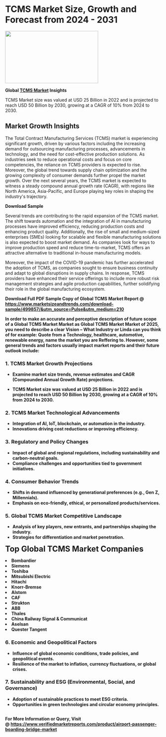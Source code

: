 <H1>TCMS Market Size, Growth and Forecast from 2024 - 2031</H1><img class="aligncenter size-medium wp-image-584254" src="https://thirdeyenews.in/wp-content/uploads/2024/09/Global-Market-Research-300x168.jpeg" alt="" width="300" height="168" /><p><strong>Global&nbsp;<a href="https://www.marketsizeandtrends.com/download-sample/499857/&amp;utm_source=Pulse&amp;utm_medium=210">TCMS Market</a> Insights</strong></p><p>TCMS Market size was valued at USD 25 Billion in 2022 and is projected to reach USD 50 Billion by 2030, growing at a CAGR of 10% from 2024 to 2030.</p><p><h2>Market Growth Insights</h2> <p>The Total Contract Manufacturing Services (TCMS) market is experiencing significant growth, driven by various factors including the increasing demand for outsourcing manufacturing processes, advancements in technology, and the need for cost-effective production solutions. As industries seek to reduce operational costs and focus on core competencies, the reliance on TCMS providers is expected to rise. Moreover, the global trend towards supply chain optimization and the growing complexity of consumer demands further propel the market growth. Over the next several years, the TCMS market is expected to witness a steady compound annual growth rate (CAGR), with regions like North America, Asia-Pacific, and Europe playing key roles in shaping the industry's trajectory.</p> <p><strong>Download Sample</strong></p> <p>Several trends are contributing to the rapid expansion of the TCMS market. The shift towards automation and the integration of AI in manufacturing processes have improved efficiency, reducing production costs and enhancing product quality. Additionally, the rise of small and medium-sized enterprises (SMEs) looking for scalable and flexible manufacturing solutions is also expected to boost market demand. As companies look for ways to improve production speed and reduce time-to-market, TCMS offers an attractive alternative to traditional in-house manufacturing models.</p> <p>Moreover, the impact of the COVID-19 pandemic has further accelerated the adoption of TCMS, as companies sought to ensure business continuity and adapt to global disruptions in supply chains. In response, TCMS providers have enhanced their service offerings to include more robust risk management strategies and agile production capabilities, further solidifying their role in the global manufacturing ecosystem.</p> <p><strong></p><p><span class=""><strong>Download Full PDF Sample Copy of Global TCMS Market Report</strong> @ <a href="https://www.marketsizeandtrends.com/download-sample/499857/&amp;utm_source=Pulse&amp;utm_medium=210" target="_blank">https://www.marketsizeandtrends.com/download-sample/499857/&amp;utm_source=Pulse&amp;utm_medium=210</a></span></p><p>In order to make an accurate and perceptive description of future scope of a Global&nbsp;TCMS Market Market as Global&nbsp;TCMS Market Market of 2025, you need to describe a clear Vision &ndash; What Industry or Linda can you think of for example: Quote from a Technology, healthcare, automotive, renewable energy, name the market you are Reffering to. However, some general trends and factors usually impact market reports and their future outlook include:</p><h3>1.&nbsp;<strong>TCMS Market Growth Projections</strong></h3><ul><li>Examine market size trends, revenue estimates and CAGR (Compounded Annual Growth Rate) projections.</li><li><p>TCMS Market size was valued at USD 25 Billion in 2022 and is projected to reach USD 50 Billion by 2030, growing at a CAGR of 10% from 2024 to 2030.</p></li></ul><h3>2.&nbsp;<strong>TCMS Market Technological Advancements</strong></h3><ul><li>Integration of AI, IoT, blockchain, or automation in the industry.</li><li>Innovations driving cost reductions or improving efficiency.</li></ul><h3>3.&nbsp;<strong>Regulatory and Policy Changes</strong></h3><ul><li>Impact of global and regional regulations, including sustainability and carbon-neutral goals.</li><li>Compliance challenges and opportunities tied to government initiatives.</li></ul><h3>4.&nbsp;<strong>Consumer Behavior Trends</strong></h3><ul><li>Shifts in demand influenced by generational preferences (e.g., Gen Z, Millennials).</li><li>Emphasis on eco-friendly, ethical, or personalized products/services.</li></ul><h3>5.&nbsp;<strong>Global TCMS Market Competitive Landscape</strong></h3><ul><li>Analysis of key players, new entrants, and partnerships shaping the industry.</li><li>Strategies for differentiation and market penetration.</li></ul><p data-pm-slice="1 1 []"><span style="color: inherit; font-family: inherit; font-size: 25px;">Top Global TCMS Market Companies</span></p><div class="" data-test-id=""><p><li>Bombardier</li><li> Siemens</li><li> Toshiba</li><li> Mitsubishi Electric</li><li> Hitachi</li><li> Knorr-Bremse</li><li> Alstom</li><li> CAF</li><li> Strukton</li><li> ABB</li><li> Thales</li><li> China Railway Signal & Communicat</li><li> Aselsan</li><li> Quester Tangent</li></p></div><h3>6.&nbsp;<strong>Economic and Geopolitical Factors</strong></h3><ul><li>Influence of global economic conditions, trade policies, and geopolitical events.</li><li>Resilience of the market to inflation, currency fluctuations, or global crises.</li></ul><h3>7.&nbsp;<strong>Sustainability and ESG (Environmental, Social, and Governance)</strong></h3><ul><li>Adoption of sustainable practices to meet ESG criteria.</li><li>Opportunities in green technologies and circular economy principles.</li></ul><h2><strong style="font-size: 14px;">For More Information or Query, Visit @&nbsp;</strong><a style="background-color: #ffffff; font-size: 14px;" href="https://www.marketsizeandtrends.com/report/tcms-market/" target="_blank">https://www.verifiedmarketreports.com/product/airport-passenger-boarding-bridge-market</a></h2>
